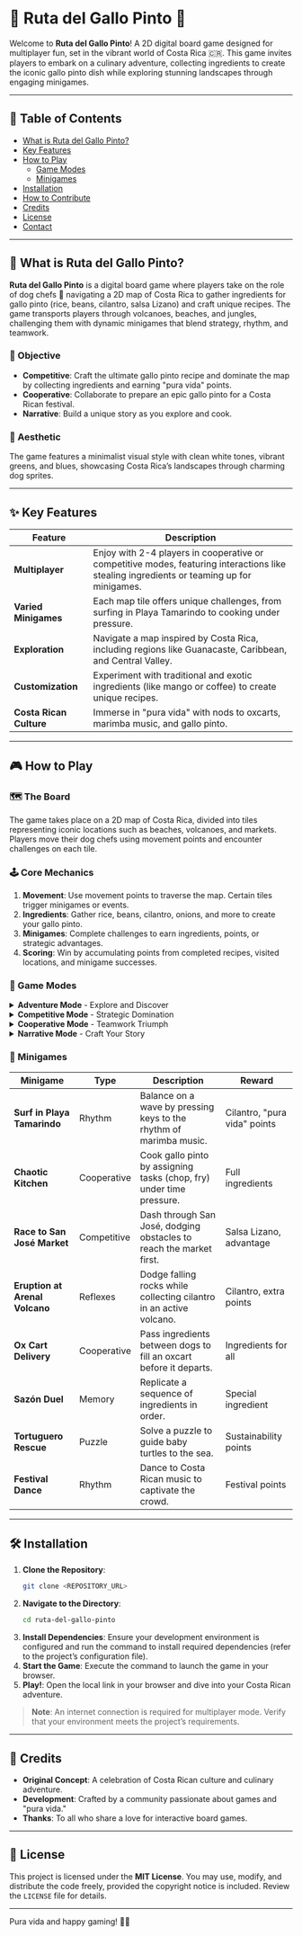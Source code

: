 # 🌮 Ruta del Gallo Pinto 🐶

Welcome to **Ruta del Gallo Pinto**! A 2D digital board game designed for multiplayer fun, set in the vibrant world of Costa Rica 🇨🇷. This game invites players to embark on a culinary adventure, collecting ingredients to create the iconic gallo pinto dish while exploring stunning landscapes through engaging minigames.

---

## 📜 Table of Contents

- [What is Ruta del Gallo Pinto?](#what-is-ruta-del-gallo-pinto)
- [Key Features](#key-features)
- [How to Play](#how-to-play)
  - [Game Modes](#game-modes)
  - [Minigames](#minigames)
- [Installation](#installation)
- [How to Contribute](#how-to-contribute)
- [Credits](#credits)
- [License](#license)
- [Contact](#contact)

---

## 🌟 What is Ruta del Gallo Pinto?

**Ruta del Gallo Pinto** is a digital board game where players take on the role of dog chefs 🐶 navigating a 2D map of Costa Rica to gather ingredients for gallo pinto (rice, beans, cilantro, salsa Lizano) and craft unique recipes. The game transports players through volcanoes, beaches, and jungles, challenging them with dynamic minigames that blend strategy, rhythm, and teamwork.

### 🎯 Objective
- **Competitive**: Craft the ultimate gallo pinto recipe and dominate the map by collecting ingredients and earning "pura vida" points.
- **Cooperative**: Collaborate to prepare an epic gallo pinto for a Costa Rican festival.
- **Narrative**: Build a unique story as you explore and cook.

### 🎨 Aesthetic
The game features a minimalist visual style with clean white tones, vibrant greens, and blues, showcasing Costa Rica’s landscapes through charming dog sprites.

---

## ✨ Key Features

| Feature | Description |
|---------|-------------|
| **Multiplayer** | Enjoy with 2-4 players in cooperative or competitive modes, featuring interactions like stealing ingredients or teaming up for minigames. |
| **Varied Minigames** | Each map tile offers unique challenges, from surfing in Playa Tamarindo to cooking under pressure. |
| **Exploration** | Navigate a map inspired by Costa Rica, including regions like Guanacaste, Caribbean, and Central Valley. |
| **Customization** | Experiment with traditional and exotic ingredients (like mango or coffee) to create unique recipes. |
| **Costa Rican Culture** | Immerse in "pura vida" with nods to oxcarts, marimba music, and gallo pinto. |

---

## 🎮 How to Play

### 🗺️ The Board
The game takes place on a 2D map of Costa Rica, divided into tiles representing iconic locations such as beaches, volcanoes, and markets. Players move their dog chefs using movement points and encounter challenges on each tile.

### 🕹️ Core Mechanics
1. **Movement**: Use movement points to traverse the map. Certain tiles trigger minigames or events.
2. **Ingredients**: Gather rice, beans, cilantro, onions, and more to create your gallo pinto.
3. **Minigames**: Complete challenges to earn ingredients, points, or strategic advantages.
4. **Scoring**: Win by accumulating points from completed recipes, visited locations, and minigame successes.

### 🎲 Game Modes
<details>
<summary><strong>Adventure Mode</strong> - Explore and Discover</summary>
Journey through Costa Rica’s regions to collect unique ingredients. Minigames are tied to specific locations, like surfing in the Caribbean. Win by exploring the most regions and crafting the best recipe.
</details>
<details>
<summary><strong>Competitive Mode</strong> - Strategic Domination</summary>
Claim tiles and outmaneuver opponents. Use minigames to steal ingredients or secure advantages. Win by controlling the map.
</details>
<details>
<summary><strong>Cooperative Mode</strong> - Teamwork Triumph</summary>
Work together to prepare a massive gallo pinto against the clock, tackling group challenges. Ideal for team players.
</details>
<details>
<summary><strong>Narrative Mode</strong> - Craft Your Story</summary>
Weave a unique tale as you explore. Each minigame adds chapters to your story, with players voting for the best at the end.
</details>

### 🎉 Minigames
| Minigame | Type | Description | Reward |
|----------|------|-------------|--------|
| **Surf in Playa Tamarindo** | Rhythm | Balance on a wave by pressing keys to the rhythm of marimba music. | Cilantro, "pura vida" points |
| **Chaotic Kitchen** | Cooperative | Cook gallo pinto by assigning tasks (chop, fry) under time pressure. | Full ingredients |
| **Race to San José Market** | Competitive | Dash through San José, dodging obstacles to reach the market first. | Salsa Lizano, advantage |
| **Eruption at Arenal Volcano** | Reflexes | Dodge falling rocks while collecting cilantro in an active volcano. | Cilantro, extra points |
| **Ox Cart Delivery** | Cooperative | Pass ingredients between dogs to fill an oxcart before it departs. | Ingredients for all |
| **Sazón Duel** | Memory | Replicate a sequence of ingredients in order. | Special ingredient |
| **Tortuguero Rescue** | Puzzle | Solve a puzzle to guide baby turtles to the sea. | Sustainability points |
| **Festival Dance** | Rhythm | Dance to Costa Rican music to captivate the crowd. | Festival points |

---

## 🛠️ Installation

1. **Clone the Repository**:
   ```bash
   git clone <REPOSITORY_URL>
   ```
2. **Navigate to the Directory**:
   ```bash
   cd ruta-del-gallo-pinto
   ```
3. **Install Dependencies**:
   Ensure your development environment is configured and run the command to install required dependencies (refer to the project’s configuration file).
4. **Start the Game**:
   Execute the command to launch the game in your browser.
5. **Play!**:
   Open the local link in your browser and dive into your Costa Rican adventure.

> **Note**: An internet connection is required for multiplayer mode. Verify that your environment meets the project’s requirements.

---

## 🙌 Credits

- **Original Concept**: A celebration of Costa Rican culture and culinary adventure.
- **Development**: Crafted by a community passionate about games and "pura vida."
- **Thanks**: To all who share a love for interactive board games.

---

## 📝 License

This project is licensed under the **MIT License**. You may use, modify, and distribute the code freely, provided the copyright notice is included. Review the `LICENSE` file for details.

---

Pura vida and happy gaming! 🌮🐶